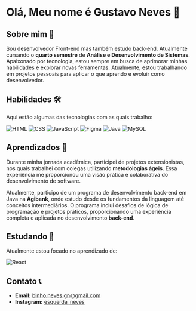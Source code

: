# Olá, Meu nome é Gustavo Neves 👋

## Sobre mim 🚀
Sou desenvolvedor Front-end mas também estudo back-end. Atualmente cursando o **quarto semestre** de **Análise e Desenvolvimento de Sistemas**. Apaixonado por tecnologia, estou sempre em busca de aprimorar minhas habilidades e explorar novas ferramentas. Atualmente, estou trabalhando em projetos pessoais para aplicar o que aprendo e evoluir como desenvolvedor.

## Habilidades 🛠
Aqui estão algumas das tecnologias com as quais trabalho:

![HTML](https://img.shields.io/badge/HTML-E34F26?style=for-the-badge&logo=html5&logoColor=white)
![CSS](https://img.shields.io/badge/CSS-1572B6?style=for-the-badge&logo=css3&logoColor=white)
![JavaScript](https://img.shields.io/badge/JavaScript-F7DF1E?style=for-the-badge&logo=javascript&logoColor=black)
![Figma](https://img.shields.io/badge/Figma-F24E1E?style=for-the-badge&logo=figma&logoColor=white)
![Java](https://img.shields.io/badge/Java-ED8B00?style=for-the-badge&logo=openjdk&logoColor=white)
![MySQL](https://img.shields.io/badge/MySQL-4479A1?style=for-the-badge&logo=mysql&logoColor=white)


## Aprendizados 🦾
Durante minha jornada acadêmica, participei de projetos extensionistas, nos quais trabalhei com colegas utilizando **metodologias ágeis**. Essa experiência me proporcionou uma visão prática e colaborativa do desenvolvimento de software.

Atualmente, participo de um programa de desenvolvimento back-end em Java na **Agibank**, onde estudo desde os fundamentos da linguagem até conceitos intermediários. O programa inclui desafios de lógica de programação e projetos práticos, proporcionando uma experiência completa e aplicada no desenvolvimento **back-end**.

## Estudando 📖
Atualmente estou focado no aprendizado de:

![React](https://img.shields.io/badge/React-61DAFB?style=for-the-badge&logo=react&logoColor=black)

## Contato 📞
- **Email:** binho.neves.gn@gmail.com  
- **Instagram:** [esquerda_neves](https://www.instagram.com/esquerda_neves/?utm_source=qr&igsh=MWp6bXJ4c2VsY2ZiZQ%3D%3D)
